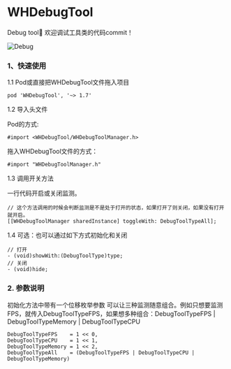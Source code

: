 # WHDebugTool
Debug tool🔨
欢迎调试工具类的代码commit！

![Debug](https://upload-images.jianshu.io/upload_images/3873004-abada48f188a2408.gif?imageMogr2/auto-orient/strip)

### 1、快速使用

1.1 Pod或直接把WHDebugTool文件拖入项目

```objc 
pod 'WHDebugTool', '~> 1.7'
```

1.2 导入头文件

Pod的方式:
```objc
#import <WHDebugTool/WHDebugToolManager.h>
```

拖入WHDebugTool文件的方式：
```objc
#import "WHDebugToolManager.h"
```

1.3 调用开关方法

一行代码开启或关闭监测。
```objc
// 这个方法调用的时候会判断监测是不是处于打开的状态，如果打开了则关闭，如果没有打开就开启。
[[WHDebugToolManager sharedInstance] toggleWith: DebugToolTypeAll];
```

1.4 可选：也可以通过如下方式初始化和关闭
```objc
// 打开
- (void)showWith:(DebugToolType)type;
// 关闭
- (void)hide;
```

### 2.  参数说明

初始化方法中带有一个位移枚举参数
可以让三种监测随意组合。例如只想要监测FPS，就传入DebugToolTypeFPS，如果想多种组合：DebugToolTypeFPS | DebugToolTypeMemory | DebugToolTypeCPU
```objc
DebugToolTypeFPS    = 1 << 0,
DebugToolTypeCPU    = 1 << 1,
DebugToolTypeMemory = 1 << 2,
DebugToolTypeAll    = (DebugToolTypeFPS | DebugToolTypeCPU | DebugToolTypeMemory)
```
